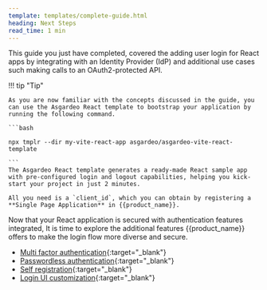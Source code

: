 ```yaml
---
template: templates/complete-guide.html
heading: Next Steps
read_time: 1 min
---
```

This guide you just have completed, covered the adding user login for React apps by integrating with an Identity Provider (IdP) and additional use cases such making calls to an OAuth2-protected API. 

!!! tip "Tip"
    
    As you are now familiar with the concepts discussed in the guide, you can use the Asgardeo React template to bootstrap your application by running the following command.  

    ```bash

    npx tmplr --dir my-vite-react-app asgardeo/asgardeo-vite-react-template

    ```
    The Asgardeo React template generates a ready-made React sample app with pre-configured login and logout capabilities, helping you kick-start your project in just 2 minutes. 

    All you need is a `client_id`, which you can obtain by registering a **Single Page Application** in {{product_name}}.




<!-- Now that you are familiar with the basics of adding user logins to your React app, you can use the [Asgardeo Vite React Template](https://github.com/asgardeo/asgardeo-vite-react-template){:target="_blank"} to generate a working sample without needing to write code from scratch. After creating an application in the Asgardeo console and copying the necessary parameters, run the following command to create your working sample. 

```bash

npx tmplr --dir my-vite-react-app asgardeo/asgardeo-vite-react-template

```

The above command generates a working React app with pre-configured Asgardeo React SDK and login/logout features that you can use to build your app further. 

![Asgardeo Vite React Template]({{base_path}}/complete-guides/react/assets/img/image20.png){: width="800" style="display: block; margin: 0;"}


You can quickly test the integration of your newly created React app with {{product_name}} by running the following commands. 


```bash

cd my-vite-react-app 

npm install

npm run dev

``` -->

Now that your React application is secured with authentication features integrated, It is time to explore the additional features {{product_name}} offers to make the login flow more diverse and secure.

- [Multi factor authentication](https://wso2.com/asgardeo/docs/guides/authentication/mfa/){:target="_blank"} 
- [Passwordless authentication](https://wso2.com/asgardeo/docs/guides/authentication/passwordless-login/){:target="_blank"} 
- [Self registration](https://wso2.com/asgardeo/docs/guides/user-accounts/configure-self-registration/){:target="_blank"} 
- [Login UI customization](https://wso2.com/asgardeo/docs/guides/branding/){:target="_blank"} 
